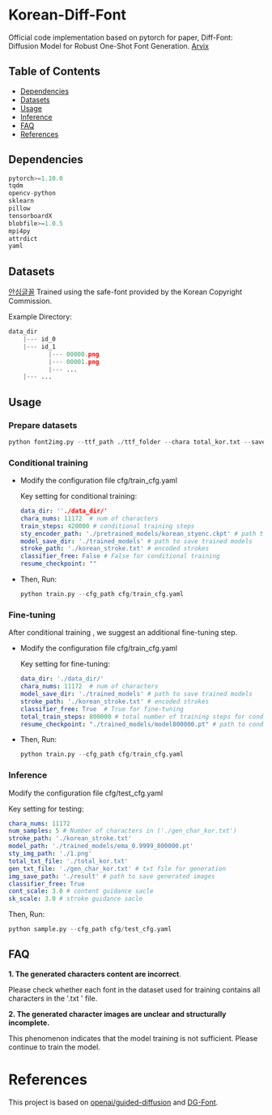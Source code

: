 # Korean-Diff-Font

Official code implementation based on pytorch for paper, Diff-Font: Diffusion Model for Robust One-Shot Font Generation.  [Arvix](https://arxiv.org/pdf/2212.05895.pdf)


## Table of Contents 
- [Dependencies](#dependencies)
- [Datasets](#datasets)
- [Usage](#usage)
- [Inference](#inference)
- [FAQ](#faq)
- [References](#references)



## Dependencies

```python
pytorch>=1.10.0
tqdm
opencv-python
sklearn
pillow
tensorboardX
blobfile>=1.0.5
mpi4py
attrdict
yaml
```



## Datasets

[안심글꼴](https://gongu.copyright.or.kr/gongu/bbs/B0000018/list.do?menuNo=200195) Trained using the safe-font provided by the Korean Copyright Commission.

Example Directory:

```python
data_dir
    |--- id_0
    |--- id_1
           |--- 00000.png
           |--- 00001.png
           |--- ...
    |--- ...
```



## Usage

### Prepare datasets

```python
python font2img.py --ttf_path ./ttf_folder --chara total_kor.txt --save_path ./data_dir --img_size 128 --chara_size 100
```

### Conditional training

- Modify the configuration file cfg/train_cfg.yaml

  Key setting for conditional training:

  ```yaml
  data_dir: ''./data_dir/'
  chara_nums: 11172  # num of characters
  train_steps: 420000 # conditional training steps
  sty_encoder_path: './pretrained_models/korean_styenc.ckpt' # path to pre-trained style encoder
  model_save_dir: './trained_models' # path to save trained models
  stroke_path: './korean_stroke.txt' # encoded strokes
  classifier_free: False # False for conditional training
  resume_checkpoint: ""
  ```

- Then, Run:

  ```python
  python train.py --cfg_path cfg/train_cfg.yaml
  ```

### Fine-tuning

After conditional training , we suggest an additional fine-tuning step.

- Modify the configuration file cfg/train_cfg.yaml

  Key setting for fine-tuning:

  ```yaml
  data_dir: './data_dir/'
  chara_nums: 11172  # num of characters
  model_save_dir: './trained_models' # path to save trained models
  stroke_path: './korean_stroke.txt' # encoded strokes
  classifier_free: True  # True for fine-tuning
  total_train_steps: 800000 # total number of training steps for conditional training and fine-tuning
  resume_checkpoint: "./trained_models/model800000.pt" # path to conditional trained model, required for fine-tuning
  ```

- Then, Run:

  ```python
  python train.py --cfg_path cfg/train_cfg.yaml
  ```

### Inference

Modify the configuration file cfg/test_cfg.yaml

Key setting for testing:

```yaml
chara_nums: 11172
num_samples: 5 # Number of characters in ('./gen_char_kor.txt')
stroke_path: './korean_stroke.txt'
model_path: './trained_models/ema_0.9999_800000.pt'
sty_img_path: './1.png'
total_txt_file: './total_kor.txt'
gen_txt_file: './gen_char_kor.txt' # txt file for generation
img_save_path: './result' # path to save generated images
classifier_free: True 
cont_scale: 3.0 # content guidance sacle
sk_scale: 3.0 # stroke guidance sacle
```

Then, Run:

```python
python sample.py --cfg_path cfg/test_cfg.yaml
```



## FAQ

**1. The generated characters content are incorrect**.

Please check whether each font in the dataset used for training contains all characters in the '.txt ' file.

**2. The generated character images are unclear and structurally incomplete.**

This phenomenon indicates that the model training is not sufficient. Please continue to train the model.





# References

This project is based on [openai/guided-diffusion](https://github.com/openai/guided-diffusion) and [DG-Font](https://github.com/ecnuycxie/DG-Font).
